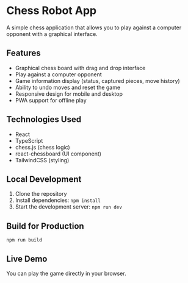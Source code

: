 # Chess Robot App

A simple chess application that allows you to play against a computer opponent with a graphical interface.

## Features

- Graphical chess board with drag and drop interface
- Play against a computer opponent
- Game information display (status, captured pieces, move history)
- Ability to undo moves and reset the game
- Responsive design for mobile and desktop
- PWA support for offline play

## Technologies Used

- React
- TypeScript
- chess.js (chess logic)
- react-chessboard (UI component)
- TailwindCSS (styling)

## Local Development

1. Clone the repository
2. Install dependencies: `npm install`
3. Start the development server: `npm run dev`

## Build for Production

```
npm run build
```

## Live Demo

You can play the game directly in your browser.